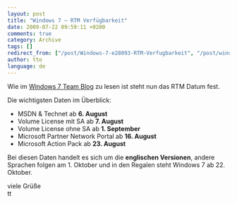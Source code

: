 ```yaml
---
layout: post
title: "Windows 7 – RTM Verfügbarkeit"
date: 2009-07-22 09:59:11 +0200
comments: true
category: Archive
tags: []
redirect_from: ["/post/Windows-7-e28093-RTM-Verfugbarkeit", "/post/windows-7-e28093-rtm-verfugbarkeit"]
author: tto
language: de
---
```

<!-- more -->
<p>Wie im <a href="http://windowsteamblog.com/blogs/windows7/archive/2009/07/21/when-will-you-get-windows-7-rtm.aspx">Windows 7 Team Blog</a> zu lesen ist steht nun das RTM Datum fest.</p>  <p>Die wichtigsten Daten im Überblick:</p>  <ul>   <li>MSDN &amp; Technet ab <strong>6. August</strong>&#160;</li>    <li>Volume License mit SA ab <strong>7. August</strong></li>    <li>Volume License ohne SA ab <strong>1. September</strong></li>    <li>Microsoft Partner Network Portal ab <strong>16. August</strong></li>    <li>Microsoft Action Pack ab <strong>23. August</strong></li> </ul>  <p>Bei diesen Daten handelt es sich um die <strong>englischen Versionen</strong>, andere Sprachen folgen am 1. Oktober und in den Regalen steht Windows 7 ab 22. Oktober.</p>  <p>viele Grüße    <br />tt</p>

